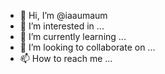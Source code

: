 - 👋 Hi, I’m @iaaumaum
- 👀 I’m interested in ...
- 🌱 I’m currently learning ...
- 💞️ I’m looking to collaborate on ...
- 📫 How to reach me ...

<!---
iaaumaum/iaaumaum is a ✨ special ✨ repository because its `README.md` (this file) appears on your GitHub profile.
You can click the Preview link to take a look at your changes.
--->
